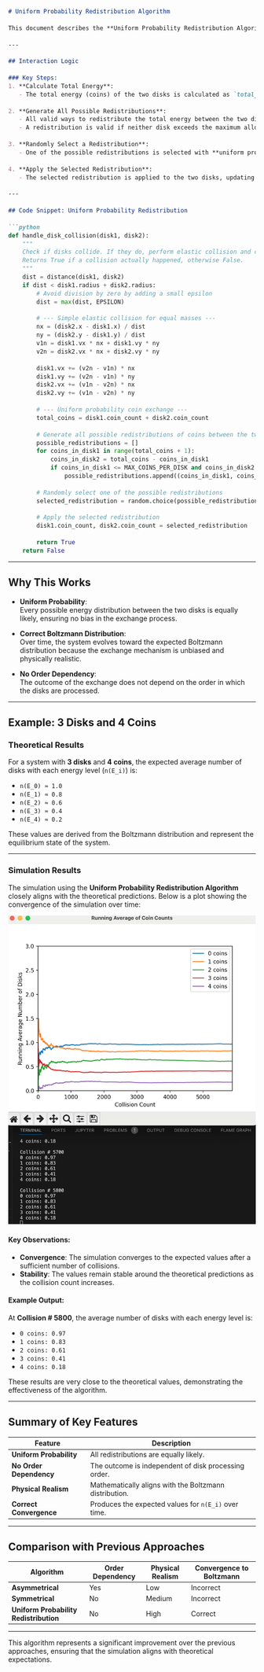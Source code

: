 ```markdown
# Uniform Probability Redistribution Algorithm

This document describes the **Uniform Probability Redistribution Algorithm** used in the simulation. Unlike the previous approaches, this algorithm ensures that all possible energy redistributions between two disks are equally likely during a collision. This approach eliminates any bias introduced by the order of processing and ensures that the system evolves toward the correct Boltzmann distribution.

---

## Interaction Logic

### Key Steps:
1. **Calculate Total Energy**:  
   - The total energy (coins) of the two disks is calculated as `total_coins = disk1.coin_count + disk2.coin_count`.

2. **Generate All Possible Redistributions**:  
   - All valid ways to redistribute the total energy between the two disks are generated.  
   - A redistribution is valid if neither disk exceeds the maximum allowed coins (`MAX_COINS_PER_DISK`).

3. **Randomly Select a Redistribution**:  
   - One of the possible redistributions is selected with **uniform probability**.

4. **Apply the Selected Redistribution**:  
   - The selected redistribution is applied to the two disks, updating their coin counts.

---

## Code Snippet: Uniform Probability Redistribution

```python
def handle_disk_collision(disk1, disk2):
    """
    Check if disks collide. If they do, perform elastic collision and coin exchange.
    Returns True if a collision actually happened, otherwise False.
    """
    dist = distance(disk1, disk2)
    if dist < disk1.radius + disk2.radius:
        # Avoid division by zero by adding a small epsilon
        dist = max(dist, EPSILON)

        # --- Simple elastic collision for equal masses ---
        nx = (disk2.x - disk1.x) / dist
        ny = (disk2.y - disk1.y) / dist
        v1n = disk1.vx * nx + disk1.vy * ny
        v2n = disk2.vx * nx + disk2.vy * ny

        disk1.vx += (v2n - v1n) * nx
        disk1.vy += (v2n - v1n) * ny
        disk2.vx += (v1n - v2n) * nx
        disk2.vy += (v1n - v2n) * ny

        # --- Uniform probability coin exchange ---
        total_coins = disk1.coin_count + disk2.coin_count

        # Generate all possible redistributions of coins between the two disks
        possible_redistributions = []
        for coins_in_disk1 in range(total_coins + 1):
            coins_in_disk2 = total_coins - coins_in_disk1
            if coins_in_disk1 <= MAX_COINS_PER_DISK and coins_in_disk2 <= MAX_COINS_PER_DISK:
                possible_redistributions.append((coins_in_disk1, coins_in_disk2))

        # Randomly select one of the possible redistributions
        selected_redistribution = random.choice(possible_redistributions)

        # Apply the selected redistribution
        disk1.coin_count, disk2.coin_count = selected_redistribution

        return True
    return False
```

---

## Why This Works

- **Uniform Probability**:  
  Every possible energy distribution between the two disks is equally likely, ensuring no bias in the exchange process.

- **Correct Boltzmann Distribution**:  
  Over time, the system evolves toward the expected Boltzmann distribution because the exchange mechanism is unbiased and physically realistic.

- **No Order Dependency**:  
  The outcome of the exchange does not depend on the order in which the disks are processed.

---

## Example: 3 Disks and 4 Coins

### Theoretical Results
For a system with **3 disks** and **4 coins**, the expected average number of disks with each energy level (`n(E_i)`) is:
- `n(E_0) ≈ 1.0`
- `n(E_1) ≈ 0.8`
- `n(E_2) ≈ 0.6`
- `n(E_3) ≈ 0.4`
- `n(E_4) ≈ 0.2`

These values are derived from the Boltzmann distribution and represent the equilibrium state of the system.

---

### Simulation Results
The simulation using the **Uniform Probability Redistribution Algorithm** closely aligns with the theoretical predictions. Below is a plot showing the convergence of the simulation over time:

![Simulation Results](3balls_4energy_all_possibilities_equal_prob_SUCCESS.png)

#### Key Observations:
- **Convergence**: The simulation converges to the expected values after a sufficient number of collisions.
- **Stability**: The values remain stable around the theoretical predictions as the collision count increases.

#### Example Output:
At **Collision # 5800**, the average number of disks with each energy level is:
- `0 coins: 0.97`
- `1 coins: 0.83`
- `2 coins: 0.61`
- `3 coins: 0.41`
- `4 coins: 0.18`

These results are very close to the theoretical values, demonstrating the effectiveness of the algorithm.

---

## Summary of Key Features

| Feature | Description |
|---------|-------------|
| **Uniform Probability** | All redistributions are equally likely. |
| **No Order Dependency** | The outcome is independent of disk processing order. |
| **Physical Realism** | Mathematically aligns with the Boltzmann distribution. |
| **Correct Convergence** | Produces the expected values for `n(E_i)` over time. |

---

## Comparison with Previous Approaches

| Algorithm | Order Dependency | Physical Realism | Convergence to Boltzmann |
|-----------|------------------|------------------|--------------------------|
| **Asymmetrical** | Yes | Low | Incorrect |
| **Symmetrical** | No | Medium | Incorrect |
| **Uniform Probability Redistribution** | No | High | Correct |

---

This algorithm represents a significant improvement over the previous approaches, ensuring that the simulation aligns with theoretical expectations.
```
